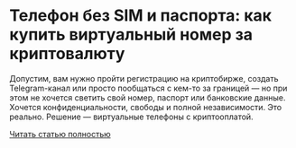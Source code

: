 # Телефон без SIM и паспорта: как купить виртуальный номер за криптовалюту



Допустим, вам нужно пройти регистрацию на криптобирже, создать Telegram-канал или просто пообщаться с кем-то за границей — но при этом не хочется светить свой номер, паспорт или банковские данные. Хочется конфиденциальности, свободы и полной независимости. Это реально. Решение — виртуальные телефоны с криптооплатой.

[Читать статью полностью](https://xyberbara.com/web/crypto-virtual-number/)

